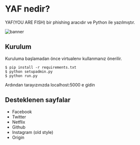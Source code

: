 # YAF nedir?

YAF(YOU ARE FISH) bir phishing aracıdır ve Python ile yazılmıştır.

![banner](https://i.resimyukle.xyz/VJf6yx.png)

## Kurulum

Kuruluma başlamadan önce virtualenv kullanmanız önerilir.

```
$ pip install -r requirements.txt
$ python setupadmin.py
$ python run.py
```

Ardından tarayızınızda localhost:5000 e gidin

## Desteklenen sayfalar
  * Facebook
  * Twitter
  * Netflix
  * Github
  * Instagram (old style)
  * Origin
